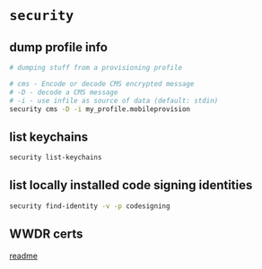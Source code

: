 # `security`


## dump profile info
```bash
# dumping stuff from a provisioning profile

# cms - Encode or decode CMS encrypted message
# -D - decode a CMS message
# -i - use infile as source of data (default: stdin)
security cms -D -i my_profile.mobileprovision
```

## list keychains
```bash
security list-keychains
```

## list locally installed code signing identities
```bash
security find-identity -v -p codesigning
```

## WWDR certs
[readme](https://stackoverflow.com/questions/32821189/xcode-7-error-missing-ios-distribution-signing-identity-for/35401483#35401483)